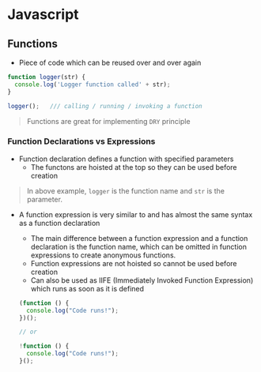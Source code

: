 # **Javascript**

## **Functions**

* Piece of code which can be reused over and over again

```javascript
function logger(str) {
  console.log('Logger function called' + str);
}

logger();   /// calling / running / invoking a function
```

> Functions are great for implementing `DRY` principle

### **Function Declarations vs Expressions**

* Function declaration defines a function with specified parameters
  * The functons are hoisted at the top so they can be used before creation

> In above example, `logger` is the function name and `str` is the parameter.

* A function expression is very similar to and has almost the same syntax as a function declaration
  * The main difference between a function expression and a function declaration is the function name, which can be omitted in function expressions to create anonymous functions.
  * Function expressions are not hoisted so cannot be used before creation
  * Can also be used as IIFE (Immediately Invoked Function Expression) which runs as soon as it is defined

  ```javascript
  (function () {
    console.log("Code runs!");
  })();

  // or

  !function () {
    console.log("Code runs!");
  }();
  ```
